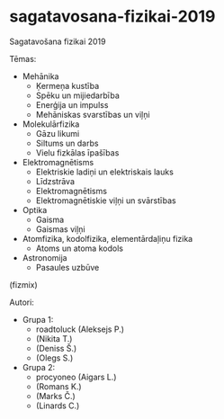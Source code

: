 # sagatavosana-fizikai-2019
Sagatavošana fizikai 2019

Tēmas:
* Mehānika
  * Ķermeņa kustība
  * Spēku un mijiedarbība
  * Enerģija un impulss
  * Mehāniskas svarstības un viļņi
* Molekulārfizika
  * Gāzu likumi
  * Siltums un darbs
  * Vielu fizkālas īpašības
* Elektromagnētisms
  * Elektriskie ladiņi un elektriskais lauks
  * Līdzstrāva
  * Elektromagnētisms
  * Elektromagnētiskie viļņi un svārstības
* Optika
  * Gaisma
  * Gaismas viļņi
* Atomfizika, kodolfizika, elementārdaļiņu fizika
  * Atoms un atoma kodols
* Astronomija
  * Pasaules uzbūve

(fizmix)

Autori:
* Grupa 1:
  * roadtoluck (Aleksejs P.)
  * (Nikita T.)
  * (Deniss Š.)
  * (Olegs S.)
* Grupa 2:
  * procyoneo (Aigars L.)
  * (Romans K.)
  * (Marks Č.)
  * (Linards C.)
  
